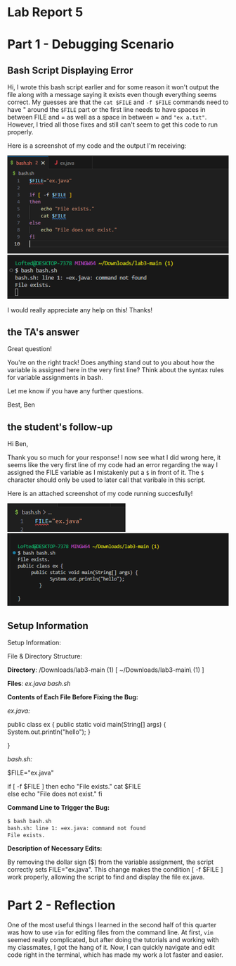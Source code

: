 # Lab Report 5

# Part 1 - Debugging Scenario

## Bash Script Displaying Error

Hi, I wrote this bash script earlier and for some reason it won't output the file along with a message saying it exists even though everything seems correct.
My guesses are that the `cat $FILE` and `-f $FILE` commands need to have " around the `$FILE` part or the first line needs to have spaces in between FILE and = as well as a space in between = and `"ex a.txt"`. 
However, I tried all those fixes and still can't seem to get this code to run properly. 

Here is a screenshot of my code and the output I'm receiving:

![Image](fcode.png)
![Image](ft.png)


I would really appreciate any help on this! Thanks!

## **the TA's answer**

Great question! 

You're on the right track! Does anything stand out to you about how the variable is assigned here in the very first line? Think about the syntax rules for variable assignments in bash.

Let me know if you have any further questions.

Best,
Ben

## **the student's follow-up**

Hi Ben, 

Thank you so much for your response! 
I now see what I did wrong here, it seems like the very first line of my code had an error regarding the way I assigned the FILE variable as I mistakenly put a `$` in front of it. 
The `$` character should only be used to later call that varibale in this script. 

Here is an attached screenshot of my code running succesfully!


![Image](gcode.png)
![Image](gt.png)


## Setup Information

Setup Information:

File & Directory Structure:

**Directory**: /Downloads/lab3-main (1) [ ~/Downloads/lab3-main\ \(1\) ]

**Files**:
*ex.java*
*bash.sh*

**Contents of Each File Before Fixing the Bug:**

*ex.java:*

public class ex {
     public static void main(String[] args) {
            System.out.println("hello");
        }
    
}

*bash.sh:*

$FILE="ex.java" 

if [ -f $FILE ]
then
    echo "File exists."
    cat $FILE  
else
    echo "File does not exist."
fi

**Command Line to Trigger the Bug:**

```
$ bash bash.sh
bash.sh: line 1: =ex.java: command not found
File exists.
```

**Description of Necessary Edits:**

By removing the dollar sign ($) from the variable assignment, the script correctly sets FILE="ex.java". 
This change makes the condition [ -f $FILE ] work properly, allowing the script to find and display the file ex.java.



# Part 2 - Reflection


One of the most useful things I learned in the second half of this quarter was how to use `vim` for editing files from the command line. 
At first, `vim` seemed really complicated, but after doing the tutorials and working with my classmates, I got the hang of it.
Now, I can quickly navigate and edit code right in the terminal, which has made my work a lot faster and easier.




